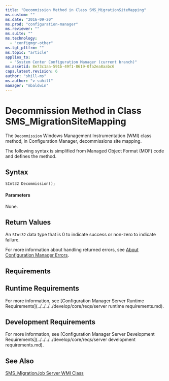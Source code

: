 ```yaml
---
title: "Decommission Method in Class SMS_MigrationSiteMapping"
ms.custom: ""
ms.date: "2016-09-20"
ms.prod: "configuration-manager"
ms.reviewer: ""
ms.suite: ""
ms.technology: 
  - "configmgr-other"
ms.tgt_pltfrm: ""
ms.topic: "article"
applies_to: 
  - "System Center Configuration Manager (current branch)"
ms.assetid: 8e73c1aa-591b-49f1-8619-0fa2ea8aabc6
caps.latest.revision: 6
author: "shill-ms"
ms.author: "v-suhill"
manager: "mbaldwin"
---
```

# Decommission Method in Class SMS_MigrationSiteMapping
The `Decommission` Windows Management Instrumentation (WMI) class method, in Configuration Manager, decommissions site mapping.  
  
 The following syntax is simplified from Managed Object Format (MOF) code and defines the method.  
  
## Syntax  
  
```  
SInt32 Decommission();  
```  
  
#### Parameters  
 None.  
  
## Return Values  
 An  `SInt32` data type that is 0 to indicate success or non-zero to indicate failure.  
  
 For more information about handling returned errors, see [About Configuration Manager Errors](../../../../develop/core/understand/about-configuration-manager-errors.md).  
  
## Requirements  
  
## Runtime Requirements  
 For more information, see [Configuration Manager Server Runtime Requirements](../../../../develop/core/reqs/server runtime requirements.md).  
  
## Development Requirements  
 For more information, see [Configuration Manager Server Development Requirements](../../../../develop/core/reqs/server development requirements.md).  
  
## See Also  
 [SMS_MigrationJob Server WMI Class](../../../../develop/reference/core/migration/sms_migrationjob-server-wmi-class.md)